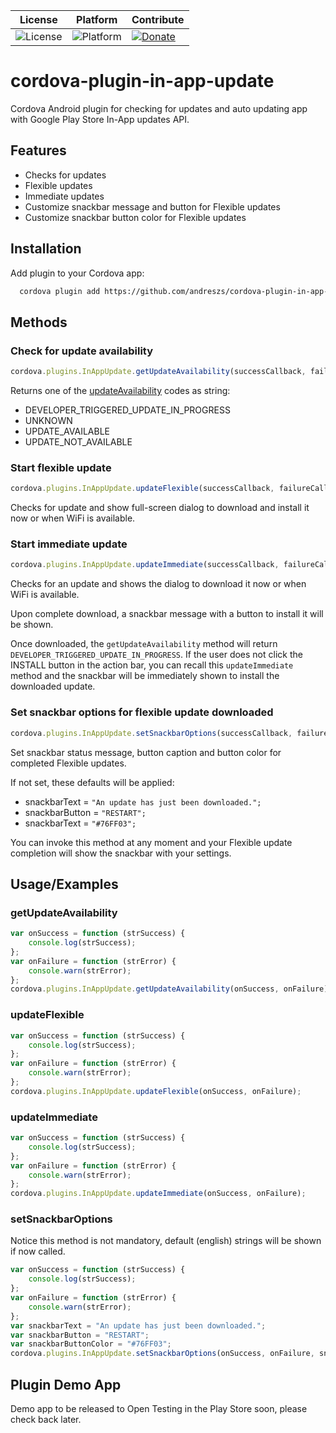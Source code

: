 
| License | Platform | Contribute |
| --- | --- | --- |
| ![License](https://img.shields.io/badge/license-MIT-orange.svg) | ![Platform](https://img.shields.io/badge/platform-android-green.svg) | [![Donate](https://img.shields.io/badge/donate-PayPal-green.svg)](https://www.paypal.com/cgi-bin/webscr?cmd=_s-xclick&hosted_button_id=G33QACCVKYD7U) |

# cordova-plugin-in-app-update

Cordova Android plugin for checking for updates and auto updating app with Google Play Store In-App updates API.

## Features

- Checks for updates
- Flexible updates
- Immediate updates
- Customize snackbar message and button for Flexible updates
- Customize snackbar button color for Flexible updates


## Installation

Add plugin to your Cordova app:

```bash
  cordova plugin add https://github.com/andreszs/cordova-plugin-in-app-update
```
    
## Methods

### Check for update availability

```javascript
cordova.plugins.InAppUpdate.getUpdateAvailability(successCallback, failureCallback);
```

Returns one of the [updateAvailability](https://developer.android.com/reference/com/google/android/play/core/install/model/UpdateAvailability.html) codes as string:
- DEVELOPER_TRIGGERED_UPDATE_IN_PROGRESS
- UNKNOWN
- UPDATE_AVAILABLE
- UPDATE_NOT_AVAILABLE

### Start flexible update

```javascript
cordova.plugins.InAppUpdate.updateFlexible(successCallback, failureCallback);
```
Checks for update and show full-screen dialog to download and install it now or when WiFi is available.

### Start immediate update

```javascript
cordova.plugins.InAppUpdate.updateImmediate(successCallback, failureCallback);
```
Checks for an update and shows the dialog to download it now or when WiFi is available.

Upon complete download, a snackbar message with a button to install it will be shown.


Once downloaded, the ``getUpdateAvailability`` method will return ``DEVELOPER_TRIGGERED_UPDATE_IN_PROGRESS``.
If the user does not click the INSTALL button in the action bar, you can recall this ``updateImmediate``  method and the snackbar will be immediately shown to install the downloaded update.

### Set snackbar options for flexible update downloaded

```javascript
cordova.plugins.InAppUpdate.setSnackbarOptions(successCallback, failureCallback, snackbarText, snackbarButton, snackbarButtonColor);
```

Set snackbar status message, button caption and button color for completed Flexible updates.

If not set, these defaults will be applied:

- snackbarText = ``"An update has just been downloaded.";``
- snackbarButton = ``"RESTART";``
- snackbarText = ``"#76FF03";``

You can invoke this method at any moment and your Flexible update completion will show the snackbar with your settings.
## Usage/Examples

### getUpdateAvailability

```javascript
var onSuccess = function (strSuccess) {
    console.log(strSuccess);
};
var onFailure = function (strError) {
    console.warn(strError);
};
cordova.plugins.InAppUpdate.getUpdateAvailability(onSuccess, onFailure);
```

### updateFlexible

```javascript
var onSuccess = function (strSuccess) {
    console.log(strSuccess);
};
var onFailure = function (strError) {
    console.warn(strError);
};
cordova.plugins.InAppUpdate.updateFlexible(onSuccess, onFailure);
```

### updateImmediate

```javascript
var onSuccess = function (strSuccess) {
    console.log(strSuccess);
};
var onFailure = function (strError) {
    console.warn(strError);
};
cordova.plugins.InAppUpdate.updateImmediate(onSuccess, onFailure);
```

### setSnackbarOptions

Notice this method is not mandatory, default (english) strings will be shown if now called.

```javascript
var onSuccess = function (strSuccess) {
    console.log(strSuccess);
};
var onFailure = function (strError) {
    console.warn(strError);
};
var snackbarText = "An update has just been downloaded.";
var snackbarButton = "RESTART";
var snackbarButtonColor = "#76FF03";
cordova.plugins.InAppUpdate.setSnackbarOptions(onSuccess, onFailure, snackbarText, snackbarButton, snackbarButtonColor);
```


## Plugin Demo App

Demo app to be released to Open Testing in the Play Store soon, please check back later.

